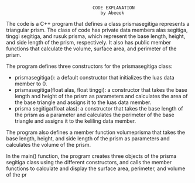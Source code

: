                                      CODE EXPLANATION
                                        by Abeeek
The code is a C++ program that defines a class prismasegitiga represents a triangular prism.
The class of code has private data members alas segitiga, tinggi segitiga, and rusuk prisma, 
which represent the base length, height, and side length of the prism, respectively. 
It also has public member functions that calculate the volume, surface area, and perimeter of the prism.

The program defines three constructors for the prismasegitiga class:

- prismasegitiga(): a default constructor that initializes the luas data member to 0.
- prismasegitiga(float alas, float tinggi): a constructor that takes the base length and height of 
the prism as parameters and calculates the area of the base triangle and assigns it to the luas data member.
- prisma segitiga(float alas): a constructor that takes the base length of the prism as a parameter and 
calculates the perimeter of the base triangle and assigns it to the keliling data member.

The program also defines a member function volumeprisma that takes the base length, height, and 
side length of the prism as parameters and calculates the volume of the prism.

In the main() function, the program creates three objects of the prisma segitiga class using 
the different constructors, and calls the member functions to calculate and display the surface area, 
perimeter, and volume of the pr
